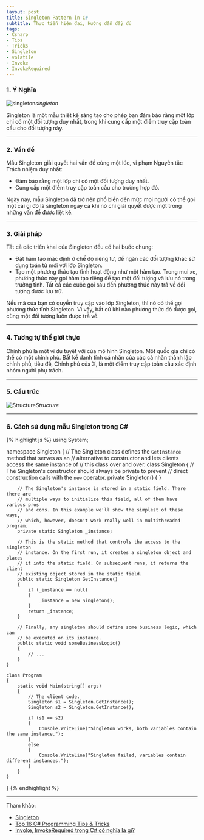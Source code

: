 ```yaml
---
layout: post
title: Singleton Pattern in C# 
subtitle: Thực tiễn hiện đại, Hướng dẫn đầy đủ
tags:
- Csharp
- Tips
- Tricks
- Singleton
- volatile
- Invoke
- InvokeRequired
---
```


### 1. Ý Nghĩa

![singleton](http://boxxv.com/img/patterns/singleton.png "singleton")_singleton_

Singleton là một mẫu thiết kế sáng tạo cho phép bạn đảm bảo rằng một lớp chỉ có một đối tượng duy nhất, trong khi cung cấp một điểm truy cập toàn cầu cho đối tượng này.


-----
### 2. Vấn đề
Mẫu Singleton giải quyết hai vấn đề cùng một lúc, vi phạm Nguyên tắc Trách nhiệm duy nhất:
- Đảm bảo rằng một lớp chỉ có một đối tượng duy nhất.
- Cung cấp một điểm truy cập toàn cầu cho trường hợp đó.

Ngày nay, mẫu Singleton đã trở nên phổ biến đến mức mọi người có thể gọi một cái gì đó là singleton ngay cả khi nó chỉ giải quyết được một trong những vấn đề được liệt kê.

-----
### 3. Giải pháp
Tất cả các triển khai của Singleton đều có hai bước chung:
- Đặt hàm tạo mặc định ở chế độ riêng tư, để ngăn các đối tượng khác sử dụng toán tử mới với lớp Singleton.
- Tạo một phương thức tạo tĩnh hoạt động như một hàm tạo. Trong mui xe, phương thức này gọi hàm tạo riêng để tạo một đối tượng và lưu nó trong trường tĩnh. Tất cả các cuộc gọi sau đến phương thức này trả về đối tượng được lưu trữ.

Nếu mã của bạn có quyền truy cập vào lớp Singleton, thì nó có thể gọi phương thức tĩnh Singleton. Vì vậy, bất cứ khi nào phương thức đó được gọi, cùng một đối tượng luôn được trả về.

-----
### 4. Tương tự thế giới thực
Chính phủ là một ví dụ tuyệt vời của mô hình Singleton. Một quốc gia chỉ có thể có một chính phủ. Bất kể danh tính cá nhân của các cá nhân thành lập chính phủ, tiêu đề, Chính phủ của X, là một điểm truy cập toàn cầu xác định nhóm người phụ trách.

-----
### 5. Cấu trúc
![Structure](http://boxxv.com/img/patterns/structure-en.png "Structure")_Structure_


-----
### 6. Cách sử dụng mẫu Singleton trong C#

{% highlight js %}
using System;

namespace Singleton
{
    // The Singleton class defines the `GetInstance` method that serves as an
    // alternative to constructor and lets clients access the same instance of
    // this class over and over.
    class Singleton
    {
        // The Singleton's constructor should always be private to prevent
        // direct construction calls with the `new` operator.
        private Singleton() { }

        // The Singleton's instance is stored in a static field. There there are
        // multiple ways to initialize this field, all of them have various pros
        // and cons. In this example we'll show the simplest of these ways,
        // which, however, doesn't work really well in multithreaded program.
        private static Singleton _instance;

        // This is the static method that controls the access to the singleton
        // instance. On the first run, it creates a singleton object and places
        // it into the static field. On subsequent runs, it returns the client
        // existing object stored in the static field.
        public static Singleton GetInstance()
        {
            if (_instance == null)
            {
                _instance = new Singleton();
            }
            return _instance;
        }

        // Finally, any singleton should define some business logic, which can
        // be executed on its instance.
        public static void someBusinessLogic()
        {
            // ...
        }
    }

    class Program
    {
        static void Main(string[] args)
        {
            // The client code.
            Singleton s1 = Singleton.GetInstance();
            Singleton s2 = Singleton.GetInstance();

            if (s1 == s2)
            {
                Console.WriteLine("Singleton works, both variables contain the same instance.");
            }
            else
            {
                Console.WriteLine("Singleton failed, variables contain different instances.");
            }
        }
    }
}
{% endhighlight %}


-----
Tham khảo:
- [Singleton](https://refactoring.guru/design-patterns/singleton)
- [Top 16 C# Programming Tips & Tricks](https://www.vn.freelancer.com/community/articles/top-16-c-programming-tips-tricks)
- [Invoke, InvokeRequired trong C# có nghĩa là gì?](http://diendan.congdongcviet.com/threads/t52293::invoke-invokerequired-trong-csharp-co-nghia-la-gi.cpp)
